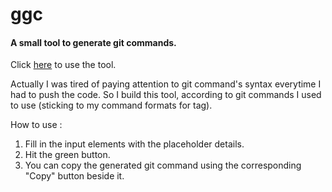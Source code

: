 # ggc
#### A small tool to generate git commands.
Click [here](https://rathiankush123.github.io/ggc/) to use the tool.

Actually I was tired of paying attention to git command's syntax everytime I had to push the code. So I build this tool, according to git commands I used to use (sticking to my command formats for tag).

How to use : 
1. Fill in the input elements with the placeholder details.
2. Hit the green button.
3. You can copy the generated git command using the corresponding "Copy" button beside it.
